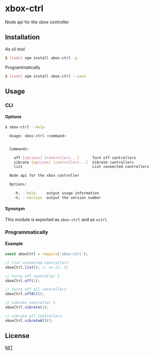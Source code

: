 # xbox-ctrl
Node api for the xbox controller

## Installation
As cli tool
``` bash
$ [sudo] npm install xbox-ctrl -g
```

Programmatically
``` bash
$ [sudo] npm install xbox-ctrl --save
```

## Usage
### CLI
#### Options
``` bash
$ xbox-ctrl --help

  Usage: xbox-ctrl <command>


  Commands:

    off [options] [controllers...]      Turn off controllers
    vibrate [options] [controllers...]  Vibrate controllers
    list                                List connected controllers

  Node api for the xbox controller

  Options:

    -h, --help     output usage information
    -V, --version  output the version number


```
#### Synonym
This module is exported as `xbox-ctrl` and as `xctrl`.

### Programmatically
#### Example
``` js
const xboxCtrl = require('xbox-ctrl');

// list connected controllers
xboxCtrl.list(); // => [1, 2]

// turns off controller 1
xboxCtrl.off(1);

// turns off all controllers
xboxCtrl.offAll();

// vibrate controller 1
xboxCtrl.vibrate(1);

// vibrate all controllers
xboxCtrl.vibrateAll();
```

## License

[MIT](LICENSE)
